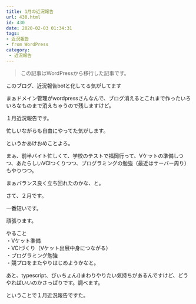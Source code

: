 ```yaml
---
title: 1月の近況報告
url: 430.html
id: 430
date: 2020-02-03 01:34:31
tags:
- 近況報告
- from WordPress
category:
 - 近況報告
---
```

> この記事はWordPressから移行した記事です。

このブログ、近況報告botと化してる気がしてます

まぁドメイン管理がwordpressさんなんで、ブログ消えるとこれまで作ったいろいろなものまで消えちゃうので残しますけど。

<!-- more -->

１月近況報告です。

忙しいながらも自由にやってた気がします。

というかあけおめことよろ。

まぁ、前半バイト忙しくて、学校のテストで福岡行って、Vケットの準備しつつ、あたらしいVCIつくりつつ、プログラミングの勉強（最近はサーバー周り）もやりつつ。

まぁバランス良く立ち回れたのかな、と。

さて、２月です。

一番短いです。

頑張ります。

やること  
・Vケット準備  
・VCIづくり（Vケット出展中身につながる）  
・プログラミング勉強  
・競プロをまたやりはじめようかなと。

あと、typescript、ぴぃちょん()まわりやりたい気持ちがあるんですけど、どうやればいいのかさっぱりです。調べます。

ということで１月近況報告ですた。